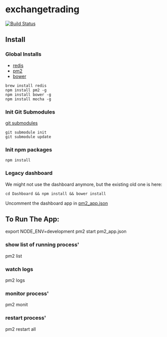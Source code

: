 # exchangetrading

[![Build Status](http://54.175.194.132:8080/job/ExchangeTrading/badge/icon)](http://54.175.194.132:8080/job/ExchangeTrading/)

## Install

### Global Installs
- [redis](http://redis.io)
- [pm2](https://github.com/Unitech/pm2)
- [bower](http://bower.io)
```
brew install redis
npm install pm2 -g
npm install bower -g
npm install mocha -g
```

### Init Git Submodules
[git submodules](https://git-scm.com/book/en/v2/Git-Tools-Submodules#Cloning-a-Project-with-Submodules)
```
git submodule init
git submodule update
```

### Init npm packages
```
npm install
```

### Legacy dashboard
We might not use the dashboard anymore, but the existing old one is here:
```
cd Dashboard && npm install && bower install
```
Uncomment the dashboard app in [pm2_app.json](https://github.com/parthpatel1001/exchangetrading/blob/master/pm2_app.json)

## To Run The App:
export NODE_ENV=development
pm2 start pm2_app.json

### show list of running process'
pm2 list

### watch logs
pm2 logs

### monitor process'
pm2 monit

### restart process'
pm2 restart all
